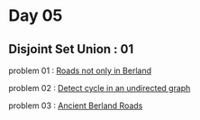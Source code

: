 # Day 05

## Disjoint Set Union : 01

problem 01 : [ Roads not only in Berland ](https://codeforces.com/contest/25/problem/D)

problem 02 : [ Detect cycle in an undirected graph ](https://practice.geeksforgeeks.org/problems/detect-cycle-in-an-undirected-graph/1?utm_source=gfg&utm_medium=article&utm_campaign=bottom_sticky_on_article)

problem 03 : [ Ancient Berland Roads ](https://www.codechef.com/problems/ABROADS)


